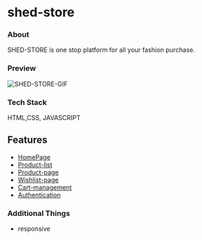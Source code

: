 # shed-store

### About
SHED-STORE is  one stop platform for all your fashion purchase.

### Preview
![SHED-STORE-GIF](/demo/SHED-STORE-GIF.gif)

### Tech Stack
HTML,CSS, JAVASCRIPT

## Features
-  [HomePage]('www.shed-store.vercel.app')
-  [Product-list](/product-list/product-list.html)
-  [Product-page](/product-detail-page/product-page.html)
-  [Wishlist-page](/wishlist-page/wishlist.html)
-  [Cart-management](/cart-management/cart.html)
-  [Authentication](/authentication/login.html)

### Additional Things
- responsive
